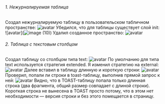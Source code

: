 ###### 1. Нежурналируемая таблица
Создал нежурналируемую таблицу в пользовательском табличном пространстве:
![avatar](https://sun9-58.userapi.com/impg/7oMnVqFmHO9y2GeN2_dJXTr078QwU7SLgmzNLA/Ot9pzVR7KNQ.jpg?size=609x179&quality=96&sign=49f04289dfea3c1cfac065f146e56ede&type=album)
Убедилcя, что для таблицы существует слой init:
![avatar](![image (10)](https://user-images.githubusercontent.com/113884588/200808708-78265f0a-a0bf-4eaa-88b1-ea30d85d560a.jpg))
Удалил созданное пространство:
![avatar](https://sun9-73.userapi.com/impg/zHRT5AetbkcUephQ2QcdlqEF1vHwk4-27bCsCw/am-G4AD-Ssk.jpg?size=615x102&quality=96&sign=bb637c2d5ba21bf5507219bfde2dc23d&type=album)
###### 2. Таблица с текстовым столбцом
Создал таблицу со столбцом типа text:
![avatar](https://sun9-88.userapi.com/impg/OsMteB8kWR23UcK131MS3WklUv0ufKmOPQLg3w/Gb1HTohg_bY.jpg?size=672x137&quality=96&sign=320771f3ed02c9fc6853d4b1031416e6&type=album)
По умолчанию для типа text используется стратегия extended. 
Я изменил стратегию на external:
![avatar](https://sun9-45.userapi.com/impg/kuGe9_82XE5d72xd89WpkiHFjzKT9Ab3gNkvOA/QozCY8CbJoU.jpg?size=670x137&quality=96&sign=47e868fefa15b8fa9beff4027ef7d232&type=album)
Далее вставил в таблицу длинную и короткую строки:
![avatar](https://sun9-81.userapi.com/impg/WNvmhX0l54CmPsBpIZp914DbGmA8XlpK6m0R-A/uOsTjLXhJ5s.jpg?size=559x69&quality=96&sign=50a3a5d9cc7a4d2ea7475ba176b313db&type=album)
Проверил, попали ли строки в toast-таблицу, выполнив прямой запрос к ней:
![avatar](https://sun9-41.userapi.com/impg/MMvnLB5jh4aH001VjcSY2AXh0jcusIlQtMHw2g/OG2L88FQKns.jpg?size=680x248&quality=96&sign=f9194dc243fd96ffc77c5d0912b6042f&type=album)
Видно, что в TOAST-таблицу попала только длинная строка (два фрагмента, общий размер совпадает с длиной строки). Короткая строка не вынесена в TOAST просто потому, что в этом нет необходимости — версия строки и без этого помещается в страницу.
